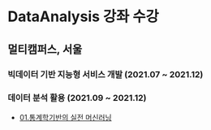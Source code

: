 # DataAnalysis 강좌 수강

## 멀티캠퍼스, 서울
### 빅데이터 기반 지능형 서비스 개발 (2021.07 ~ 2021.12)
### 데이터 분석 활용 (2021.09 ~ 2021.12)

- [01.통계학기반의 실전 머신러닝](https://github.com/dongkyuseo/UseDataAnalysis/tree/master/01.%ED%86%B5%EA%B3%84%ED%95%99%EA%B8%B0%EB%B0%98%EC%9D%98%20%EC%8B%A4%EC%A0%84%20%EB%A8%B8%EC%8B%A0%EB%9F%AC%EB%8B%9D)